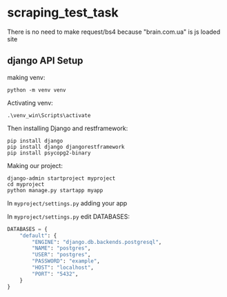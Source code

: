 # scraping_test_task
There is no need to make request/bs4 because "brain.com.ua" is js loaded site

## django API Setup
making venv:
```shell
python -m venv venv
```

Activating venv:
```shell
.\venv_win\Scripts\activate
```

Then installing Django and restframework:
```shell
pip install django
pip install django djangorestframework
pip install psycopg2-binary
```

Making our project:
```shell
django-admin startproject myproject
cd myproject
python manage.py startapp myapp
```

In `myproject/settings.py` adding your app

In `myproject/settings.py` edit DATABASES:
```python
DATABASES = {
    "default": {
        "ENGINE": "django.db.backends.postgresql",
        "NAME": "postgres",
        "USER": "postgres",
        "PASSWORD": "example",
        "HOST": "localhost",
        "PORT": "5432",
    }
}
```

